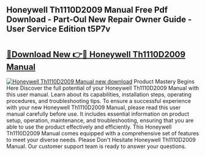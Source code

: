 ## Honeywell Th1110D2009 Manual Free Pdf Download - Part-Oul New Repair Owner Guide - User Service Edition t5P7v

# <h2><a href="http://bc2899.oget.top/?id=Honeywell+Th1110D2009+Manual">🔗Download New 👉🔴 Honeywell Th1110D2009 Manual</a></h2>

[![Honeywell Th1110D2009 Manual new download](https://i.imgur.com/5g1atiW.png)](http://bc2899.oget.top/?id=Honeywell+Th1110D2009+Manual)
Product Mastery Begins Here Discover the full potential of your Honeywell Th1110D2009 Manual with this user manual. Learn about its capabilities, installation steps, operating procedures, and troubleshooting tips. To ensure a successful experience with your new Honeywell Th1110D2009 Manual, please read this user manual carefully before use. It includes essential information on product setup, operation, maintenance, and troubleshooting, ensuring that you are able to use the product effectively and efficiently. This Honeywell Th1110D2009 Manual comes equipped with a comprehensive set of features to meet your diverse needs. Please Don't Hesitate Honeywell Th1110D2009 Manual. Our customer support team is ready to answer your questions.
